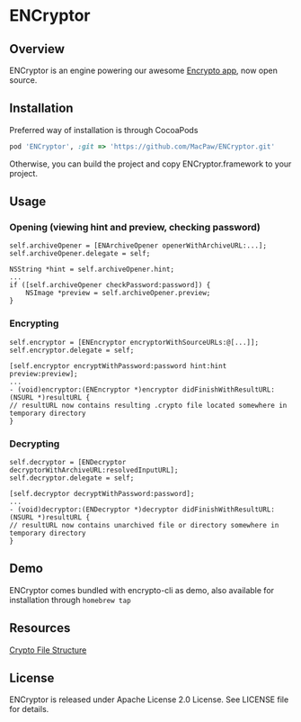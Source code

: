 # ENCryptor

## Overview
ENCryptor is an engine powering our awesome [Encrypto app](https://itunes.apple.com/us/app/encrypto-encrypt-files-you/id935235287?mt=12), now open source.

## Installation
Preferred way of installation is through CocoaPods

```ruby
pod 'ENCryptor', :git => 'https://github.com/MacPaw/ENCryptor.git'
```
Otherwise, you can build the project and copy ENCryptor.framework to your project.

## Usage
### Opening (viewing hint and preview, checking password)

```objc
self.archiveOpener = [ENArchiveOpener openerWithArchiveURL:...];
self.archiveOpener.delegate = self;

NSString *hint = self.archiveOpener.hint;
...
if ([self.archiveOpener checkPassword:password]) {
	NSImage *preview = self.archiveOpener.preview;
}
```

### Encrypting

```objc
self.encryptor = [ENEncryptor encryptorWithSourceURLs:@[...]];
self.encryptor.delegate = self;

[self.encryptor encryptWithPassword:password hint:hint preview:preview];
...
- (void)encryptor:(ENEncryptor *)encryptor didFinishWithResultURL:(NSURL *)resultURL {
// resultURL now contains resulting .crypto file located somewhere in temporary directory
}
```

### Decrypting

```objc
self.decryptor = [ENDecryptor decryptorWithArchiveURL:resolvedInputURL];
self.decryptor.delegate = self;

[self.decryptor decryptWithPassword:password];
...
- (void)decryptor:(ENDecryptor *)decryptor didFinishWithResultURL:(NSURL *)resultURL {
// resultURL now contains unarchived file or directory somewhere in temporary directory
}
```

## Demo
ENCryptor comes bundled with encrypto-cli as demo, also available for installation through ```homebrew tap```

## Resources
[Crypto File Structure](Crypto%20File%20Structure.md)

## License
ENCryptor is released under Apache License 2.0 License. See LICENSE file for details.